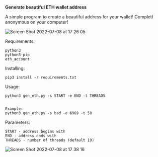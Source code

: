 
**Generate beautiful ETH wallet address**

A simple program to create a beautiful address for your wallet! Completl anonymous on your computer!

![Screen Shot 2022-07-08 at 17 26 05](https://user-images.githubusercontent.com/108941609/178011863-63bc02e2-da3f-48a8-911a-9f65d503c74d.png)

Requirements:
```
python3
python3-pip
eth_account
```

Installing:

`pip3 install -r requirements.txt`

Usage:

```
python3 gen_eth.py -s START -e END -t THREADS


Example:
python3 gen_eth.py -s bad -e 6969 -t 50
```

Parameters:
```
START - address begins with
END - address ends with
THREADS - number of threads (default 10)
```

![Screen Shot 2022-07-08 at 17 38 16](https://user-images.githubusercontent.com/108941609/178014134-d367343d-d068-4c54-97df-df04b4b07a0f.png)


